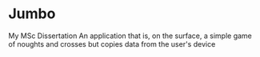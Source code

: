 # Jumbo
My MSc Dissertation
An application that is, on the surface, a simple game of noughts and crosses but copies data from the user's device
